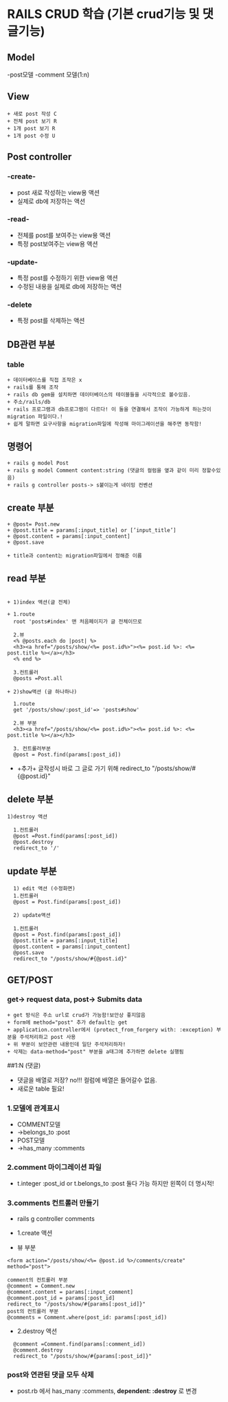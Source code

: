 # RAILS CRUD 학습 (기본 crud기능 및 댓글기능)

## Model
-post모델
-comment 모델(1:n)
## View
```
+ 새로 post 작성 C
+ 전체 post 보기 R
+ 1개 post 보기 R
+ 1개 post 수정 U
```

## Post controller
### -create-
+ post 새로 작성하는 view용 액션
+ 실제로 db에 저장하는 액션

### -read-
+ 전체를 post를 보여주는 view용 액션
+ 특정 post보여주는 view용 액션

### -update-
+ 특정 post를 수정하기 위한 view용 액션
+ 수정된 내용을 실제로 db에 저장하는 액션

### -delete
+ 특정 post를 삭제하는 액션


## DB관련 부분

### table
```
+ 데이터베이스를 직접 조작은 x
+ rails를 통해 조작
+ rails db gem을 설치하면 데이터베이스의 테이블들을 시각적으로 볼수있음. 
+ 주소/rails/db
+ rails 프로그램과 db프로그램이 다르다! 이 둘을 연결해서 조작이 가능하게 하는것이 migration 파일이다.!
+ 쉽게 말하면 요구사항을 migration파일에 작성해 마이그레이션을 해주면 동작함!
```

## 명령어
```
+ rails g model Post
+ rails g model Comment content:string (댓글의 컬럼을 옆과 같이 미리 정할수있음)
+ rails g controller posts-> s붙이는게 네이밍 컨벤션
```

## create 부분
```
+ @post= Post.new
+ @post.title = params[:input_title] or [’input_title’]
+ @post.content = params[:input_content] 
+ @post.save

+ title과 content는 migration파일에서 정해준 이름
```


## read 부분
```

+ 1)index 액션(글 전체)

+ 1.route
  root 'posts#index' 맨 처음페이지가 글 전체이므로

  2.뷰
  <% @posts.each do |post| %>
  <h3><a href="/posts/show/<%= post.id%>"><%= post.id %>: <%= post.title %></a></h3>
  <% end %>
  
  3.컨트롤러
  @posts =Post.all
```

```
+ 2)show액션 (글 하나하나)
  
  1.route
  get '/posts/show/:post_id'=> 'posts#show'
  
  2.뷰 부분
  <h3><a href="/posts/show/<%= post.id%>"><%= post.id %>: <%= post.title %></a></h3>

  3. 컨트롤러부분
  @post = Post.find(params[:post_id])
```

+ +추가+ 글작성시 바로 그 글로 가기 위해
redirect_to "/posts/show/#{@post.id}"

## delete 부분
```
1)destroy 액션

  1.컨트롤러
  @post =Post.find(params[:post_id])
  @post.destroy
  redirect_to '/'
```

## update 부분
```
  1) edit 액션 (수정화면)
  1.컨트롤러 
  @post = Post.find(params[:post_id])

  2) update액션

  1.컨트롤러 
  @post = Post.find(params[:post_id])
  @post.title = params[:input_title]
  @post.content = params[:input_content]
  @post.save
  redirect_to "/posts/show/#{@post.id}"
```

## GET/POST
### get-> request data,  post-> Submits data 
```
+ get 방식은 주소 url로 crud가 가능함!보안상 좋지않음
+ form에 method="post" 추가 default는 get
+ application.controller에서 (protect_from_forgery with: :exception) 부분을 주석처리하고 post 사용
+ 위 부분이 보안관련 내용인데 일단 주석처리하자!
+ 삭제는 data-method="post" 부분을 a태그에 추가하면 delete 실행됨
```
##1:N (댓글)
+ 댓글을 배열로 저장? no!!! 컬럼에 배열은 들어갈수 없음.
+ 새로운 table 필요!

### 1.모델에 관계표시

+ COMMENT모델
+ ->belongs_to :post
+ POST모델
+ ->has_many :comments

### 2.comment 마이그레이션 파일
+ t.integer :post_id or t.belongs_to :post 둘다 가능 하지만 왼쪽이 더 명시적!


### 3.comments 컨트롤러 만들기
+ rails g controller comments
+ 1.create 액션

+ 뷰 부분 
```
<form action="/posts/show/<%= @post.id %>/comments/create" method="post">

comment의 컨트롤러 부분 
@comment = Comment.new
@comment.content = params[:input_comment]
@comment.post_id = params[:post_id]
redirect_to "/posts/show/#{params[:post_id]}" 
post의 컨트롤러 부분
@comments = Comment.where(post_id: params[:post_id])
```

+ 2.destroy 액션
```
  @comment =Comment.find(params[:comment_id])
  @comment.destroy
  redirect_to "/posts/show/#{params[:post_id]}"
```
### post와 연관된 댓글 모두 삭제
+ post.rb 에서 has_many :comments, **dependent: :destroy** 로 변경